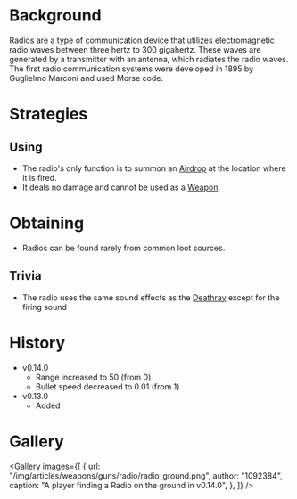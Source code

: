 <Stub />

# Background

Radios are a type of communication device that utilizes electromagnetic radio waves between three hertz to 300 gigahertz. These waves are generated by a transmitter with an antenna, which radiates the radio waves. The first radio communication systems were developed in 1895 by Guglielmo Marconi and used Morse code.

# Strategies

## Using

- The radio's only function is to summon an [Airdrop](/obstacles/airdrop_crate) at the location where it is fired.
- It deals no damage and cannot be used as a [Weapon](/weapons).

# Obtaining

- Radios can be found rarely from common loot sources.

<Obtaining item="radio" />

## Trivia

- The radio uses the same sound effects as the [Deathray](/weapons/guns/deathray) except for the firing sound

# History

- v0.14.0
  - Range increased to 50 (from 0)
  - Bullet speed decreased to 0.01 (from 1)
- v0.13.0
  - Added

# Gallery

<Gallery
  images={[
    {
      url: "/img/articles/weapons/guns/radio/radio_ground.png",
      author: "1092384",
      caption: "A player finding a Radio on the ground in v0.14.0",
    },
  ]}
/>
